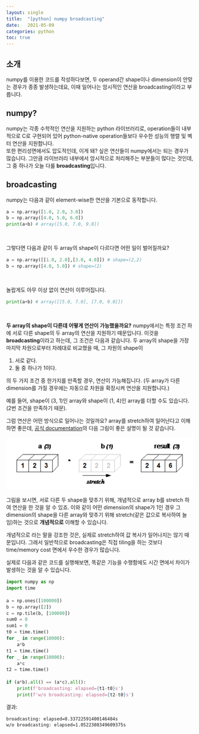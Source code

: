 ```yaml
---
layout: single
title:  "[python] numpy broadcasting"
date:   2021-05-09
categories: python
toc: true
---
```

## 소개
numpy를 이용한 코드를 작성하다보면, 두 operand간 shape이나 dimension이 안맞는 경우가 종종 발생하는데요, 이때 일어나는 암시적인 연산을 broadcasting이라고 부릅니다.

## numpy?
numpy는 각종 수학적인 연산을 지원하는 python 라이브러리로, operation들이 내부적으로 C로 구현되어 있어 python-native operation들보다 우수한 성능의 행렬 및 벡터 연산을 지원합니다.  
또한 편리성면에서도 압도적인데, 이게 돼? 싶은 연산들이 numpy에서는 되는 경우가 많습니다. 그만큼 라이브러리 내부에서 암시적으로 처리해주는 부분들이 많다는 것인데, 그 중 하나가 오늘 다룰 **broadcasting**입니다.

## broadcasting
numpy는 다음과 같이 element-wise한 연산을 기본으로 동작합니다.  
``` python
a = np.array([1.0, 2.0, 3.0])
b = np.array([4.0, 5.0, 6.0])
print(a+b) # array([5.0, 7.0, 9.0])
```
<br/>  

그렇다면 다음과 같이 두 array의 shape이 다르다면 어떤 일이 벌어질까요?
``` python
a = np.array([[1.0, 2.0],[3.0, 4.0]]) # shape=(2,2)
b = np.array([4.0, 5.0]) # shape=(2)
```
<br/>  

놀랍게도 아무 이상 없이 연산이 이루어집니다.
```python
print(a+b) # array([[5.0, 7.0], [7.0, 9.0]])
```
<br/>  

**두 array의 shape이 다른데 어떻게 연산이 가능했을까요?**  numpy에서는 특정 조건 하에 서로 다른 shape의 두 array의 연산을 지원하기 때문입니다. 이것을 **broadcasting**이라고 하는데, 그 조건은 다음과 같습니다.
두 array의 shape을 가장 마지막 차원으로부터 차례대로 비교했을 때, 그 차원의 shape이
1. 서로 같다.
2. 둘 중 하나가 1이다.

의 두 가지 조건 중 한가지를 만족할 경우, 연산이 가능해집니다. (두 array가 다른 dimension를 가질 경우에는 자동으로 차원을 확장시켜 연산을 지원합니다.)

예를 들어, shape이 (3, 1)인 array와 shape이 (1, 4)인 array를 더할 수도 있습니다. (2번 조건을 만족하기 때문).  

그럼 연산은 어떤 방식으로 일어나는 것일까요? array를 stretch하여 일어난다고 이해하면 좋은데, [공식 documentation](https://numpy.org/devdocs/user/theory.broadcasting.html)의 다음 그림이 좋은 설명이 될 것 같습니다.

![stretched](/assets/images/210509/stretched.png)

그림을 보시면, 서로 다른 두 shape을 맞추기 위해, 개념적으로 array b를 stretch 하여 연산을 한 것을 알 수 있죠. 이와 같이 어떤 dimension의 shape가 1인 경우 그 dimension의 shape을 다른 array와 맞추기 위해 stretch(같은 값으로 복사하여 늘임)하는 것으로 **개념적으로** 이해할 수 있습니다.

개념적으로 라는 말을 강조한 것은, 실제로 stretch하여 값 복사가 일어나지는 않기 때문입니다. 그래서 일반적으로 broadcasting은 직접 tiling을 하는 것보다 time/memory cost 면에서 우수한 경우가 많습니다.

실제로 다음과 같은 코드를 실행해보면, 똑같은 기능을 수행함에도 시간 면에서 차이가 발생하는 것을 알 수 있습니다.

```python
import numpy as np
import time

a = np.ones([100000])
b = np.array([2])
c = np.tile(b, [100000])
sum0 = 0
sum1 = 0
t0 = time.time()
for _ in range(10000):
	a*b
t1 = time.time()
for _ in range(10000):
	a*c
t2 = time.time()

if (a*b).all() == (a*c).all():
	print(f'broadcasting: elapsed={t1-t0}s')
	print(f'w/o broadcasting: elapsed={t2-t0}s')
```
결과:
```
broadcasting: elapsed=0.33722591400146484s
w/o broadcasting: elapsed=1.0522308349609375s
```